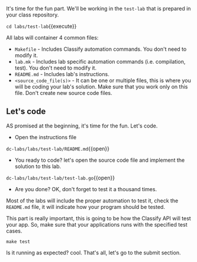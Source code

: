It's time for the fun part. We'll be working in the `test-lab` that is
prepared in your class repository.

`cd labs/test-lab`{{execute}}

All labs will container 4 common files:

- `Makefile` - Includes Classify automation commands. You don't need
  to modify it.
- `lab.mk` - Includes lab specific automation commands
  (i.e. compilation, test). You don't need to modify it.
- `README.md` - Includes lab's instructions.
- `<source_code_file(s)>` - It can be one or multiple files, this is
  where you will be coding your lab's solution. Make sure that you
  work only on this file. Don't create new source code files.


## Let's code

AS promised at the beginning, it's time for the fun. Let's code.

- Open the instructions file

`dc-labs/labs/test-lab/README.md`{{open}}

- You ready to code? let's open the source code file and implement the
solution to this lab.

`dc-labs/labs/test-lab/test-lab.go`{{open}}

- Are you done? OK, don't forget to test it a thousand times.

Most of the labs will include the proper automation to test it, check
the `README.md` file, it will indicate how your program should be
tested.

This part is really important, this is going to be how the Classify
API will test your app. So, make sure that your applications runs with
the specified test cases.

`make test`

Is it running as expected? cool. That's all, let's go to the submit section.
